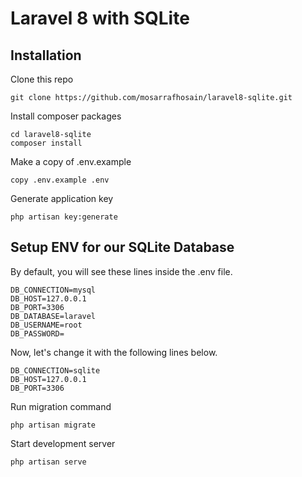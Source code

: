 # Laravel 8 with SQLite

## Installation

Clone this repo
```
git clone https://github.com/mosarrafhosain/laravel8-sqlite.git
```

Install composer packages
```
cd laravel8-sqlite
composer install
```

Make a copy of .env.example
```
copy .env.example .env
```

Generate application key
```
php artisan key:generate
```

## Setup ENV for our SQLite Database

By default, you will see these lines inside the .env file.
```
DB_CONNECTION=mysql
DB_HOST=127.0.0.1
DB_PORT=3306
DB_DATABASE=laravel
DB_USERNAME=root
DB_PASSWORD=
```

Now, let's change it with the following lines below.
```
DB_CONNECTION=sqlite
DB_HOST=127.0.0.1
DB_PORT=3306
```

Run migration command
```
php artisan migrate
```

Start development server
```
php artisan serve
```
